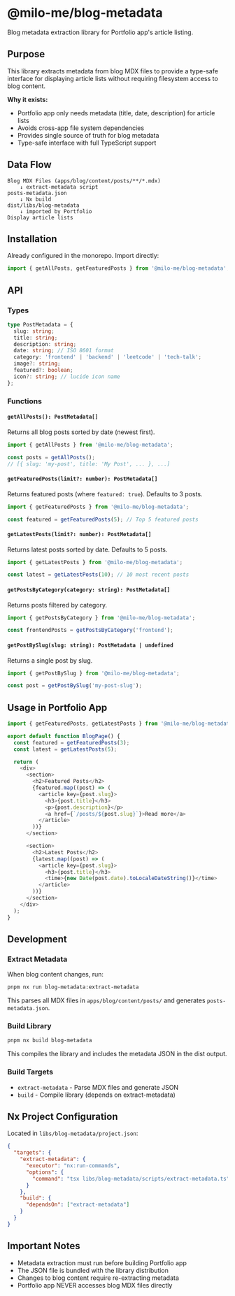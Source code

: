 # @milo-me/blog-metadata

Blog metadata extraction library for Portfolio app's article listing.

## Purpose

This library extracts metadata from blog MDX files to provide a type-safe interface for displaying article lists without requiring filesystem access to blog content.

**Why it exists:**

- Portfolio app only needs metadata (title, date, description) for article lists
- Avoids cross-app file system dependencies
- Provides single source of truth for blog metadata
- Type-safe interface with full TypeScript support

## Data Flow

```
Blog MDX Files (apps/blog/content/posts/**/*.mdx)
    ↓ extract-metadata script
posts-metadata.json
    ↓ Nx build
dist/libs/blog-metadata
    ↓ imported by Portfolio
Display article lists
```

## Installation

Already configured in the monorepo. Import directly:

```typescript
import { getAllPosts, getFeaturedPosts } from '@milo-me/blog-metadata';
```

## API

### Types

```typescript
type PostMetadata = {
  slug: string;
  title: string;
  description: string;
  date: string; // ISO 8601 format
  category: 'frontend' | 'backend' | 'leetcode' | 'tech-talk';
  image?: string;
  featured?: boolean;
  icon?: string; // lucide icon name
};
```

### Functions

#### `getAllPosts(): PostMetadata[]`

Returns all blog posts sorted by date (newest first).

```typescript
import { getAllPosts } from '@milo-me/blog-metadata';

const posts = getAllPosts();
// [{ slug: 'my-post', title: 'My Post', ... }, ...]
```

#### `getFeaturedPosts(limit?: number): PostMetadata[]`

Returns featured posts (where `featured: true`). Defaults to 3 posts.

```typescript
import { getFeaturedPosts } from '@milo-me/blog-metadata';

const featured = getFeaturedPosts(5); // Top 5 featured posts
```

#### `getLatestPosts(limit?: number): PostMetadata[]`

Returns latest posts sorted by date. Defaults to 5 posts.

```typescript
import { getLatestPosts } from '@milo-me/blog-metadata';

const latest = getLatestPosts(10); // 10 most recent posts
```

#### `getPostsByCategory(category: string): PostMetadata[]`

Returns posts filtered by category.

```typescript
import { getPostsByCategory } from '@milo-me/blog-metadata';

const frontendPosts = getPostsByCategory('frontend');
```

#### `getPostBySlug(slug: string): PostMetadata | undefined`

Returns a single post by slug.

```typescript
import { getPostBySlug } from '@milo-me/blog-metadata';

const post = getPostBySlug('my-post-slug');
```

## Usage in Portfolio App

```typescript
import { getFeaturedPosts, getLatestPosts } from '@milo-me/blog-metadata';

export default function BlogPage() {
  const featured = getFeaturedPosts(3);
  const latest = getLatestPosts(5);

  return (
    <div>
      <section>
        <h2>Featured Posts</h2>
        {featured.map((post) => (
          <article key={post.slug}>
            <h3>{post.title}</h3>
            <p>{post.description}</p>
            <a href={`/posts/${post.slug}`}>Read more</a>
          </article>
        ))}
      </section>

      <section>
        <h2>Latest Posts</h2>
        {latest.map((post) => (
          <article key={post.slug}>
            <h3>{post.title}</h3>
            <time>{new Date(post.date).toLocaleDateString()}</time>
          </article>
        ))}
      </section>
    </div>
  );
}
```

## Development

### Extract Metadata

When blog content changes, run:

```bash
pnpm nx run blog-metadata:extract-metadata
```

This parses all MDX files in `apps/blog/content/posts/` and generates `posts-metadata.json`.

### Build Library

```bash
pnpm nx build blog-metadata
```

This compiles the library and includes the metadata JSON in the dist output.

### Build Targets

- `extract-metadata` - Parse MDX files and generate JSON
- `build` - Compile library (depends on extract-metadata)

## Nx Project Configuration

Located in `libs/blog-metadata/project.json`:

```json
{
  "targets": {
    "extract-metadata": {
      "executor": "nx:run-commands",
      "options": {
        "command": "tsx libs/blog-metadata/scripts/extract-metadata.ts"
      }
    },
    "build": {
      "dependsOn": ["extract-metadata"]
    }
  }
}
```

## Important Notes

- Metadata extraction must run before building Portfolio app
- The JSON file is bundled with the library distribution
- Changes to blog content require re-extracting metadata
- Portfolio app NEVER accesses blog MDX files directly
